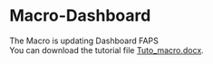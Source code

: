 # Macro-Dashboard
The Macro is updating Dashboard FAPS  
You can download the tutorial file [Tuto_macro.docx](https://github.com/FouadDev1/Macro-Dashboard/blob/main/Tuto_macro.docx).
